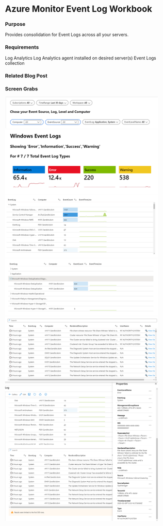# Azure Monitor Event Log Workbook

### Purpose
Provides consolidation for Event Logs across all your servers.

### Requirements
Log Analytics
Log Analytics agent installed on desired server(s)
Event Logs collection

### Related Blog Post


### Screen Grabs
![image](./images/2020-03-10_10-31-28.png)
![image](./images/2020-03-10_14-38-03.png)
![image](./images/2020-03-09_14-51-47.png)
![image](./images/2020-03-09_16-46-48.png)
![image](./images/2020-03-09_14-52-30.png)
![image](./images/2020-03-09_14-52-16.png)




